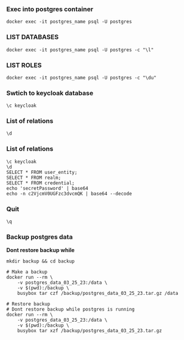 ### Exec into postgres container

```
docker exec -it postgres_name psql -U postgres
```

### LIST DATABASES

```
docker exec -it postgres_name psql -U postgres -c "\l"
```

### LIST ROLES

```
docker exec -it postgres_name psql -U postgres -c "\du"
```

### Swtich to keycloak database

```
\c keycloak
```

### List of relations

```
\d
```

### List of relations

```
\c keycloak
\d
SELECT * FROM user_entity;
SELECT * FROM realm;
SELECT * FROM credential;
echo 'secretPassword' | base64
echo -n c2VjcmV0UGFzc3dvcmQK | base64 --decode
```

### Quit

```
\q
```

### Backup postgres data
**Dont restore backup while**
```
mkdir backup && cd backup

# Make a backup
docker run --rm \
    -v postgres_data_03_25_23:/data \
    -v $(pwd):/backup \
    busybox tar czf /backup/postgres_data_03_25_23.tar.gz /data
    
# Restore backup
# Dont restore backup while postgres is running
docker run --rm \
    -v postgres_data_03_25_23:/data \
    -v $(pwd):/backup \
    busybox tar xzf /backup/postgres_data_03_25_23.tar.gz
```
